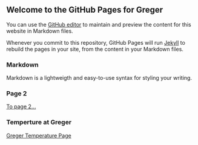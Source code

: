 ## Welcome to the GitHub Pages for Greger

You can use the [GitHub editor](https://github.com/ericsandbling/greger/edit/master/docs/index.md) to maintain and preview the content for this website in Markdown files.

Whenever you commit to this repository, GitHub Pages will run [Jekyll](https://jekyllrb.com/) to rebuild the pages in your site, from the content in your Markdown files.

### Markdown

Markdown is a lightweigth and easy-to-use syntax for styling your writing.

### Page 2

[To page 2...](./page_two.md)

### Temperture at Greger

[Greger Temperature Page](../uis/http/greger_index.html)
